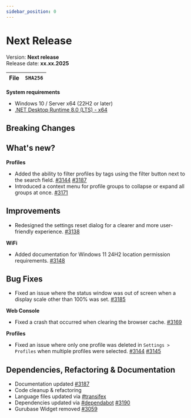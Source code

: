 ```yaml
---
sidebar_position: 0
---
```


# Next Release

Version: **Next release** <br />
Release date: **xx.xx.2025**

| File | `SHA256` |
| ---- | -------- |

**System requirements**

- Windows 10 / Server x64 (22H2 or later)
- [.NET Desktop Runtime 8.0 (LTS) - x64](https://dotnet.microsoft.com/en-us/download/dotnet/8.0/runtime)

## Breaking Changes

## What's new?

**Profiles**

- Added the ability to filter profiles by tags using the filter button next to the search field. [#3144](https://github.com/BornToBeRoot/NETworkManager/pull/3144) [#3187](https://github.com/BornToBeRoot/NETworkManager/pull/3187)
- Introduced a context menu for profile groups to collapse or expand all groups at once. [#3171](https://github.com/BornToBeRoot/NETworkManager/pull/3171)

## Improvements

- Redesigned the settings reset dialog for a clearer and more user-friendly experience. [#3138](https://github.com/BornToBeRoot/NETworkManager/pull/3138)

**WiFi**

- Added documentation for Windows 11 24H2 location permission requirements. [#3148](https://github.com/BornToBeRoot/NETworkManager/pull/3148)

## Bug Fixes

- Fixed an issue where the status window was out of screen when a display scale other than 100% was set. [#3185](https://github.com/BornToBeRoot/NETworkManager/pull/3185)

**Web Console**

- Fixed a crash that occurred when clearing the browser cache. [#3169](https://github.com/BornToBeRoot/NETworkManager/pull/3169)

**Profiles**

- Fixed an issue where only one profile was deleted in `Settings > Profiles` when multiple profiles were selected. [#3144](https://github.com/BornToBeRoot/NETworkManager/pull/3144) [#3145](https://github.com/BornToBeRoot/NETworkManager/issues/3145)

## Dependencies, Refactoring & Documentation

- Documentation updated [#3187](https://github.com/BornToBeRoot/NETworkManager/pull/3187)
- Code cleanup & refactoring
- Language files updated via [#transifex](https://github.com/BornToBeRoot/NETworkManager/pulls?q=author%3Aapp%2Ftransifex-integration)
- Dependencies updated via [#dependabot](https://github.com/BornToBeRoot/NETworkManager/pulls?q=author%3Aapp%2Fdependabot) [#3190](https://github.com/BornToBeRoot/NETworkManager/pull/3190)
- Gurubase Widget removed [#3059](https://github.com/BornToBeRoot/NETworkManager/pull/3059)

